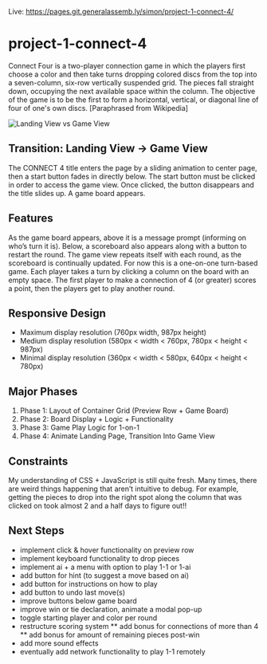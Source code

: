 Live: https://pages.git.generalassemb.ly/simon/project-1-connect-4/

# project-1-connect-4
Connect Four is a two-player connection game in which the players first choose a color and then take turns dropping colored discs from the top into a seven-column, six-row vertically suspended grid. The pieces fall straight down, occupying the next available space within the column. The objective of the game is to be the first to form a horizontal, vertical, or diagonal line of four of one's own discs. [Paraphrased from Wikipedia]

![Landing View vs Game View](http://dropitlikeitshot.bitballoon.com/images/landing-view-and-game-view.jpg)

## Transition: Landing View → Game View
The CONNECT 4 title enters the page by a sliding animation to center page, then a start button fades in directly below. The start button must be clicked in order to access the game view. Once clicked, the button disappears and the title slides up. A game board appears.

## Features
As the game board appears, above it is a message prompt (informing on who’s turn it is). Below, a scoreboard also appears along with a button to restart the round. The game view repeats itself with each round, as the scoreboard is continually updated.
For now this is a one-on-one turn-based game. Each player takes a turn by clicking a column on the board with an empty space. The first player to make a connection of 4 (or greater) scores a point, then the players get to play another round.

## Responsive Design
* Maximum display resolution (760px width, 987px height)
* Medium display resolution (580px < width < 760px, 780px < height < 987px)
* Minimal display resolution (360px < width < 580px, 640px < height < 780px)

## Major Phases
1. Phase 1: Layout of Container Grid (Preview Row + Game Board)
2. Phase 2: Board Display + Logic + Functionality
3. Phase 3: Game Play Logic for 1-on-1
4. Phase 4: Animate Landing Page, Transition Into Game View

## Constraints
My understanding of CSS + JavaScript is still quite fresh. Many times, there are weird things happening that aren’t intuitive to debug. For example, getting the pieces to drop into the right spot along the column that was clicked on took almost 2 and a half days to figure out!!

## Next Steps
 * implement click & hover functionality on preview row
 * implement keyboard functionality to drop pieces
 * implement ai + a menu with option to play 1-1 or 1-ai
 * add button for hint (to suggest a move based on ai)
 * add button for instructions on how to play
 * add button to undo last move(s)
 * improve buttons below game board
 * improve win or tie declaration, animate a modal pop-up
 * toggle starting player and color per round
 * restructure scoring system
 ** add bonus for connections of more than 4
 ** add bonus for amount of remaining pieces post-win
 * add more sound effects
 * eventually add network functionality to play 1-1 remotely
